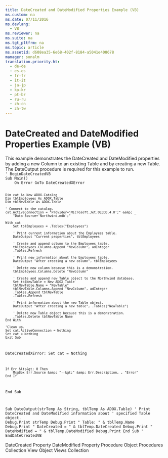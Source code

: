 ```yaml
---
title: DateCreated and DateModified Properties Example (VB)
ms.custom: na
ms.date: 07/11/2016
ms.devlang: 
  - VB
ms.reviewer: na
ms.suite: na
ms.tgt_pltfrm: na
ms.topic: article
ms.assetid: d608ea35-6e68-402f-8184-a5041e408678
manager: sonalm
translation.priority.ht: 
  - de-de
  - es-es
  - fr-fr
  - it-it
  - ja-jp
  - ko-kr
  - pt-br
  - ru-ru
  - zh-cn
  - zh-tw
---
```

# DateCreated and DateModified Properties Example (VB)
<?xml version="1.0" encoding="utf-8"?>
<developerReferenceWithoutSyntaxDocument xmlns="http://ddue.schemas.microsoft.com/authoring/2003/5" xmlns:xlink="http://www.w3.org/1999/xlink" xmlns:xsi="http://www.w3.org/2001/XMLSchema-instance" xsi:schemaLocation="http://ddue.schemas.microsoft.com/authoring/2003/5 http://dduestorage.blob.core.windows.net/ddueschema/developer.xsd">
  <introduction>
    <para>This example demonstrates the <legacyLink xlink:href="2bf4b00d-045c-444e-8af7-8af6297ed418">DateCreated</legacyLink> and <legacyLink xlink:href="fed09266-1547-4bda-9088-c254d81cc738">DateModified</legacyLink> properties by adding a new <legacyLink xlink:href="6e772783-1bc8-4ea7-94b2-7d7a52ea5c47">Column</legacyLink> to an existing <legacyLink xlink:href="a6d74000-0828-49ba-850a-63da865f8802">Table</legacyLink> and by creating a new <legacyBold>Table</legacyBold>. The DateOutput procedure is required for this example to run.</para>
  </introduction>
  <section>
    <content>
      <code>' BeginDateCreatedVB
Sub Main()
    On Error GoTo DateCreatedXError
    
    Dim cat As New ADOX.Catalog
    Dim tblEmployees As ADOX.Table
    Dim tblNewTable As ADOX.Table

    ' Connect to the catalog.
    cat.ActiveConnection = "Provider='Microsoft.Jet.OLEDB.4.0';" &amp; _
        "Data Source='Northwind.mdb';"
    
    With cat
        Set tblEmployees = .Tables("Employees")
        
        ' Print current information about the Employees table.
        DateOutput "Current properties", tblEmployees
        
        ' Create and append column to the Employees table.
        tblEmployees.Columns.Append "NewColumn", adInteger
        .Tables.Refresh
        
        ' Print new information about the Employees table.
        DateOutput "After creating a new column", tblEmployees
        
        ' Delete new column because this is a demonstration.
        tblEmployees.Columns.Delete "NewColumn"
     
        ' Create and append new Table object to the Northwind database.
        Set tblNewTable = New ADOX.Table
        tblNewTable.Name = "NewTable"
        tblNewTable.Columns.Append "NewColumn", adInteger
        .Tables.Append tblNewTable
        .Tables.Refresh
        
        ' Print information about the new Table object.
        DateOutput "After creating a new table", .Tables("NewTable")
        
        ' Delete new Table object because this is a demonstration.
        .Tables.Delete tblNewTable.Name
    End With

    'Clean up.
    Set cat.ActiveConnection = Nothing
    Set cat = Nothing
    Exit Sub
    
DateCreatedXError:
    Set cat = Nothing
    
    If Err &lt;&gt; 0 Then
        MsgBox Err.Source &amp; "--&gt;" &amp; Err.Description, , "Error"
    End If

End Sub

Sub DateOutput(strTemp As String, tblTemp As ADOX.Table)
    ' Print DateCreated and DateModified information about
    ' specified Table object.
    Debug.Print strTemp
    Debug.Print "    Table: " &amp; tblTemp.Name
    Debug.Print "        DateCreated = " &amp; tblTemp.DateCreated
    Debug.Print "        DateModified = " &amp; tblTemp.DateModified
    Debug.Print
End Sub
' EndDateCreatedVB</code>
    </content>
  </section>
  <relatedTopics>
<link xlink:href="2bf4b00d-045c-444e-8af7-8af6297ed418">DateCreated Property</link>
<link xlink:href="fed09266-1547-4bda-9088-c254d81cc738">DateModified Property</link>
<link xlink:href="927bcf3e-32f5-4a80-98d3-600779f0732e">Procedure Object</link>
<link xlink:href="dc7a38e1-93b9-4034-9af2-ff419e8fb2a3">Procedures Collection</link>
<link xlink:href="653421ce-7b94-43d0-9bc6-4900f8f2af45">View Object</link>
<link xlink:href="a55d380c-2b7b-4b57-af74-8ba0b3de0db9">Views Collection</link>
</relatedTopics>
</developerReferenceWithoutSyntaxDocument>